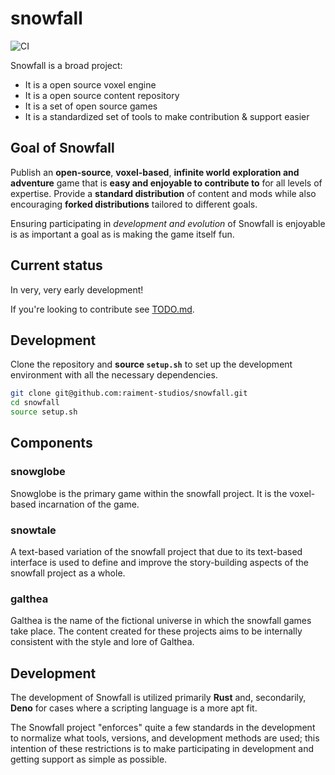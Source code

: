 # snowfall

![CI](https://github.com/raiment-studios/snowfall/actions/workflows/ci.yml/badge.svg)

Snowfall is a broad project:

-   It is a open source voxel engine
-   It is a open source content repository
-   It is a set of open source games
-   It is a standardized set of tools to make contribution & support easier

## Goal of Snowfall

Publish an **open-source**, **voxel-based**, **infinite world** **exploration and adventure** game that is **easy and enjoyable to contribute to** for all levels of expertise. Provide a **standard distribution** of content and mods while also encouraging **forked distributions** tailored to different goals.

Ensuring participating in _development and evolution_ of Snowfall is enjoyable is as important a goal as is making the game itself fun.

## Current status

In very, very early development!

If you're looking to contribute see [TODO.md](TODO.md).

## Development

Clone the repository and **source `setup.sh`** to set up the development environment with all the necessary dependencies.

```bash
git clone git@github.com:raiment-studios/snowfall.git
cd snowfall
source setup.sh
```

## Components

### snowglobe

Snowglobe is the primary game within the snowfall project. It is the voxel-based incarnation of the game.

### snowtale

A text-based variation of the snowfall project that due to its text-based interface is used to define and improve the story-building aspects of the snowfall project as a whole.

### galthea

Galthea is the name of the fictional universe in which the snowfall games take place. The content created for these projects aims to be internally consistent with the style and lore of Galthea.

## Development

The development of Snowfall is utilized primarily **Rust** and, secondarily, **Deno** for cases where a scripting language is a more apt fit.

The Snowfall project "enforces" quite a few standards in the development to normalize what tools, versions, and development methods are used; this intention of these restrictions is to make participating in development and getting support as simple as possible.
